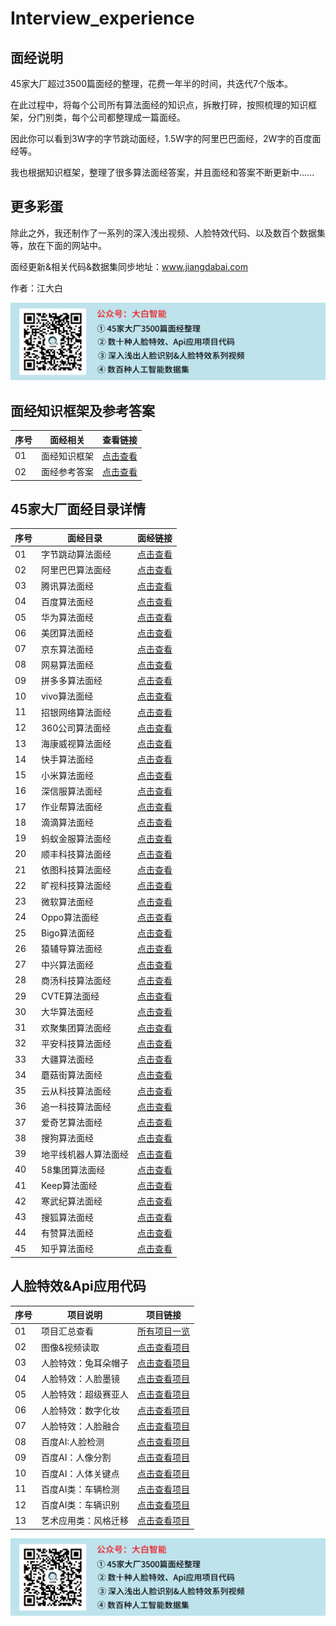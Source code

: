 # Interview_experience

## 面经说明

45家大厂超过3500篇面经的整理，花费一年半的时间，共迭代7个版本。

在此过程中，将每个公司所有算法面经的知识点，拆散打碎，按照梳理的知识框架，分门别类，每个公司都整理成一篇面经。

因此你可以看到3W字的字节跳动面经，1.5W字的阿里巴巴面经，2W字的百度面经等。

我也根据知识框架，整理了很多算法面经答案，并且面经和答案不断更新中......

## 更多彩蛋

除此之外，我还制作了一系列的深入浅出视频、人脸特效代码、以及数百个数据集等，放在下面的网站中。

面经更新&相关代码&数据集同步地址：www.jiangdabai.com

作者：江大白

![image](https://github.com/jiangdabai/Interview_experience/blob/main/images/%E5%A4%A7%E7%99%BD%E6%99%BA%E8%83%BD.png)

## 面经知识框架及参考答案

| 序号| 面经相关 | 查看链接 |
| ----- | ----- | ----- |
| 01| 面经知识框架|[点击查看](https://www.jiangdabai.com/?p=1657 "悬停显示") |
| 02| 面经参考答案 |[点击查看](https://www.jiangdabai.com/?p=1655 "悬停显示") |

## 45家大厂面经目录详情

| 序号| 面经目录 | 面经链接 |
| ----- | ----- | ----- |
| 01| 字节跳动算法面经|[点击查看](https://www.jiangdabai.com/?p=891 "悬停显示") |
| 02| 阿里巴巴算法面经 |[点击查看](https://www.jiangdabai.com/?p=878 "悬停显示") |
| 03| 腾讯算法面经 |[点击查看](https://www.jiangdabai.com/?p=911 "悬停显示")  |
| 04| 百度算法面经 |[点击查看](https://www.jiangdabai.com/?p=915 "悬停显示") |
| 05| 华为算法面经 |[点击查看](https://www.jiangdabai.com/?p=918 "悬停显示") |
| 06| 美团算法面经 |[点击查看](https://www.jiangdabai.com/?p=1150 "悬停显示")|
| 07| 京东算法面经 |[点击查看](https://www.jiangdabai.com/?p=1154 "悬停显示") |
| 08| 网易算法面经 |[点击查看](https://www.jiangdabai.com/?p=1158 "悬停显示") |
| 09| 拼多多算法面经|[点击查看](https://www.jiangdabai.com/?p=1161 "悬停显示")|
| 10| vivo算法面经 |[点击查看](https://www.jiangdabai.com/?p=1163 "悬停显示")|
| 11| 招银网络算法面经 |[点击查看](https://www.jiangdabai.com/?p=1165 "悬停显示")|
| 12| 360公司算法面经 |[点击查看](https://www.jiangdabai.com/?p=1167 "悬停显示")|
| 13| 海康威视算法面经 |[点击查看](https://www.jiangdabai.com/?p=1170 "悬停显示") |
| 14| 快手算法面经 |[点击查看](https://www.jiangdabai.com/?p=1172 "悬停显示") |
| 15| 小米算法面经 |[点击查看](https://www.jiangdabai.com/?p=1177 "悬停显示")|
| 16| 深信服算法面经 |[点击查看](https://www.jiangdabai.com/?p=1179 "悬停显示") |
| 17| 作业帮算法面经 |[点击查看](https://www.jiangdabai.com/?p=1181 "悬停显示")|
| 18| 滴滴算法面经 |[点击查看](https://www.jiangdabai.com/?p=1183 "悬停显示") |
| 19| 蚂蚁金服算法面经 |[点击查看](https://www.jiangdabai.com/?p=1185 "悬停显示")|
| 20| 顺丰科技算法面经 |[点击查看](https://www.jiangdabai.com/?p=943 "悬停显示")|
| 21| 依图科技算法面经 |[点击查看](https://www.jiangdabai.com/?p=1187 "悬停显示")|
| 22| 旷视科技算法面经 |[点击查看](https://www.jiangdabai.com/?p=1189 "悬停显示")|
| 23| 微软算法面经 |[点击查看](https://www.jiangdabai.com/?p=1191 "悬停显示") |
| 24| Oppo算法面经 |[点击查看](https://www.jiangdabai.com/?p=1193 "悬停显示") |
| 25| Bigo算法面经 |[点击查看](https://www.jiangdabai.com/?p=1195 "悬停显示")|
| 26| 猿辅导算法面经 |[点击查看](https://www.jiangdabai.com/?p=1197 "悬停显示")|
| 27| 中兴算法面经 |[点击查看](https://www.jiangdabai.com/?p=1205 "悬停显示")|
| 28| 商汤科技算法面经 |[点击查看](https://www.jiangdabai.com/?p=1201 "悬停显示")|
| 29| CVTE算法面经 |[点击查看](https://www.jiangdabai.com/?p=1203 "悬停显示")|
| 30| 大华算法面经 |[点击查看](https://www.jiangdabai.com/?p=1205 "悬停显示") |
| 31| 欢聚集团算法面经 |[点击查看](https://www.jiangdabai.com/?p=1208 "悬停显示") |
| 32| 平安科技算法面经 |[点击查看](https://www.jiangdabai.com/?p=1210 "悬停显示")|
| 33| 大疆算法面经 |[点击查看](https://www.jiangdabai.com/?p=1212 "悬停显示")|
| 34| 蘑菇街算法面经 |[点击查看](https://www.jiangdabai.com/?p=1214 "悬停显示") |
| 35| 云从科技算法面经 |[点击查看](https://www.jiangdabai.com/?p=944 "悬停显示") |
| 36| 追一科技算法面经 |[点击查看](https://www.jiangdabai.com/?p=1216 "悬停显示")|
| 37| 爱奇艺算法面经 |[点击查看](https://www.jiangdabai.com/?p=1218 "悬停显示")|
| 38| 搜狗算法面经 |[点击查看](https://www.jiangdabai.com/?p=1220 "悬停显示") |
| 39| 地平线机器人算法面经 |[点击查看](https://www.jiangdabai.com/?p=1222 "悬停显示") |
| 40| 58集团算法面经 |[点击查看](https://www.jiangdabai.com/?p=1224 "悬停显示") |
| 41| Keep算法面经 |[点击查看](https://www.jiangdabai.com/?p=1226 "悬停显示") |
| 42| 寒武纪算法面经 |[点击查看](https://www.jiangdabai.com/?p=1228 "悬停显示") |
| 43| 搜狐算法面经 |[点击查看](https://www.jiangdabai.com/?p=1230 "悬停显示")|
| 44| 有赞算法面经 |[点击查看](https://www.jiangdabai.com/?p=1232 "悬停显示") |
| 45| 知乎算法面经 |[点击查看](https://www.jiangdabai.com/?p=1234 "悬停显示")|

## 人脸特效&Api应用代码

| 序号| 项目说明 | 项目链接 |
| ----- | ----- | ----- |
| 01| 项目汇总查看|[所有项目一览](https://www.jiangdabai.com/?p=150 "悬停显示") |
| 02| 图像&视频读取|[点击查看项目](https://www.jiangdabai.com/?video=%e5%9f%ba%e7%a1%80%e6%93%8d%e4%bd%9c%ef%bc%9a%e5%9b%be%e5%83%8f%e8%af%bb%e5%8f%96%e5%8f%8a%e8%a7%86%e9%a2%91%e8%af%bb%e5%8f%96 "悬停显示") |
| 03| 人脸特效：兔耳朵帽子 |[点击查看项目](https://www.jiangdabai.com/?video=%e4%ba%ba%e8%84%b8%e5%ba%94%e7%94%a8%e7%b1%bb-%e5%85%94%e8%80%b3%e6%9c%b5%e5%b8%bd%e5%ad%90%e7%89%b9%e6%95%88 "悬停显示") |
| 04| 人脸特效：人脸墨镜 |[点击查看项目](https://www.jiangdabai.com/?video=%e4%ba%ba%e8%84%b8%e5%ba%94%e7%94%a8%e7%b1%bb-%e4%ba%ba%e8%84%b8%e5%a2%a8%e9%95%9c%e7%89%b9%e6%95%88 "悬停显示")  |
| 05| 人脸特效：超级赛亚人 |[点击查看项目](https://www.jiangdabai.com/?video=%e4%ba%ba%e8%84%b8%e5%ba%94%e7%94%a8%e7%b1%bb-%e8%b6%85%e7%ba%a7%e8%b5%9b%e4%ba%9a%e4%ba%ba%e7%89%b9%e6%95%88 "悬停显示") |
| 06| 人脸特效：数字化妆 |[点击查看项目](https://www.jiangdabai.com/?video=%e4%ba%ba%e8%84%b8%e5%ba%94%e7%94%a8%e7%b1%bb-%e6%95%b0%e5%ad%97%e5%8c%96%e5%a6%86 "悬停显示") |
| 07| 人脸特效：人脸融合 |[点击查看项目](https://www.jiangdabai.com/?video=%e4%ba%ba%e8%84%b8%e5%ba%94%e7%94%a8%e7%b1%bb-%e4%ba%ba%e8%84%b8%e8%9e%8d%e5%90%88%e7%89%b9%e6%95%88 "悬停显示")|
| 08| 百度AI:人脸检测 |[点击查看项目](https://www.jiangdabai.com/?video=%e7%99%be%e5%ba%a6ai%e7%b1%bb-%e4%ba%ba%e8%84%b8%e6%a3%80%e6%b5%8b "悬停显示") |
| 09| 百度AI：人像分割 |[点击查看项目](https://www.jiangdabai.com/?video=%e7%99%be%e5%ba%a6ai%e7%b1%bb-%e4%ba%ba%e5%83%8f%e5%88%86%e5%89%b2 "悬停显示") |
| 10| 百度AI：人体关键点|[点击查看项目](https://www.jiangdabai.com/?video=%e7%99%be%e5%ba%a6ai%e5%ba%94%e7%94%a8%ef%bc%9a%e4%ba%ba%e4%bd%93%e5%85%b3%e9%94%ae%e7%82%b9 "悬停显示")|
| 11| 百度AI类：车辆检测 |[点击查看项目](https://www.jiangdabai.com/?video=%e7%99%be%e5%ba%a6ai%e7%b1%bb-%e8%bd%a6%e8%be%86%e6%a3%80%e6%b5%8b "悬停显示")|
| 12| 百度AI类：车辆识别 |[点击查看项目](https://www.jiangdabai.com/?video=%e7%99%be%e5%ba%a6ai%e5%ba%94%e7%94%a8-%e8%bd%a6%e5%9e%8b%e8%af%86%e5%88%ab "悬停显示")|
| 13| 艺术应用类：风格迁移 |[点击查看项目](https://www.jiangdabai.com/?video=%e8%89%ba%e6%9c%af%e5%ba%94%e7%94%a8%e7%b1%bb-%e9%a3%8e%e6%a0%bc%e8%bf%81%e7%a7%bb "悬停显示")|

![image](https://github.com/jiangdabai/Interview_experience/blob/main/images/%E5%A4%A7%E7%99%BD%E6%99%BA%E8%83%BD.png)
